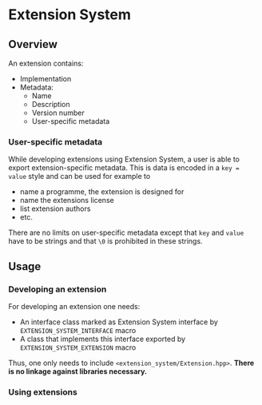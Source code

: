 # Extension System

## Overview

An extension contains:

* Implementation 
* Metadata:
  * Name
  * Description
  * Version number
  * User-specific metadata

### User-specific metadata
While developing extensions using Extension System, a user is able to export extension-specific metadata. 
This is data is encoded in a `key = value` style and can be used for example to 

* name a programme, the extension is designed for
* name the extensions license
* list extension authors
* etc.

There are no limits on user-specific metadata except that `key` and `value` have to be strings and that `\0` is prohibited in these strings.  

## Usage

### Developing an extension

For developing an extension one needs:

* An interface class marked as Extension System interface by `EXTENSION_SYSTEM_INTERFACE` macro
* A class that implements this interface exported by `EXTENSION_SYSTEM_EXTENSION` macro

Thus, one only needs to include `<extension_system/Extension.hpp>`. **There is no linkage against libraries necessary.**



### Using extensions

